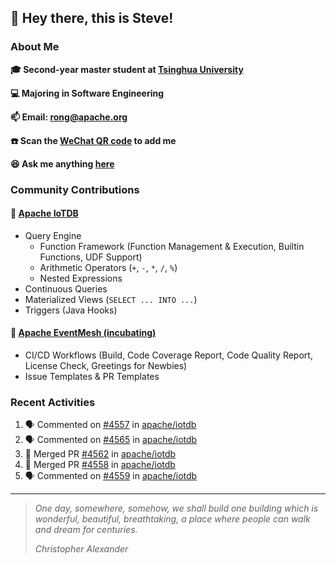 ## 👋 Hey there, this is Steve!

### About Me

**🎓 Second-year master student at [Tsinghua University](https://www.tsinghua.edu.cn/)**

**💻 Majoring in Software Engineering**

**📫 Email: rong@apache.org**

**☎️ Scan the [WeChat QR code](https://github.com/SteveYurongSu/SteveYurongSu/issues/1) to add me**

**😆 Ask me anything <a href="https://github.com/SteveYurongSu/SteveYurongSu/issues">here</a>**

### Community Contributions

#### 🚀 [Apache IoTDB](https://github.com/apache/iotdb/pulls?q=is%3Apr+author%3ASteveYurongSu)

- Query Engine
  - Function Framework (Function Management & Execution, Builtin Functions, UDF Support)
  - Arithmetic Operators (`+`, `-`, `*`, `/`, `%`)
  - Nested Expressions
- Continuous Queries
- Materialized Views (`SELECT ... INTO ...`)
- Triggers (Java Hooks)

#### 🚀 [Apache EventMesh (incubating)](https://github.com/apache/incubator-eventmesh/pulls?q=is%3Apr+author%3ASteveYurongSu)

- CI/CD Workflows (Build, Code Coverage Report, Code Quality Report, License Check, Greetings for Newbies)
- Issue Templates & PR Templates 

### Recent Activities
<!--START_SECTION:activity-->

1. 🗣 Commented on [#4557](https://github.com/apache/iotdb/issues/4557) in [apache/iotdb](https://github.com/apache/iotdb)
2. 🗣 Commented on [#4565](https://github.com/apache/iotdb/issues/4565) in [apache/iotdb](https://github.com/apache/iotdb)
3. 🎉 Merged PR [#4562](https://github.com/apache/iotdb/pull/4562) in [apache/iotdb](https://github.com/apache/iotdb)
4. 🎉 Merged PR [#4558](https://github.com/apache/iotdb/pull/4558) in [apache/iotdb](https://github.com/apache/iotdb)
5. 🗣 Commented on [#4559](https://github.com/apache/iotdb/issues/4559) in [apache/iotdb](https://github.com/apache/iotdb)
<!--END_SECTION:activity-->

---

> *One day, somewhere, somehow, we shall build one building which is wonderful, beautiful, breathtaking, a place where people can walk and dream for centuries.*
>
> *Christopher Alexander*
